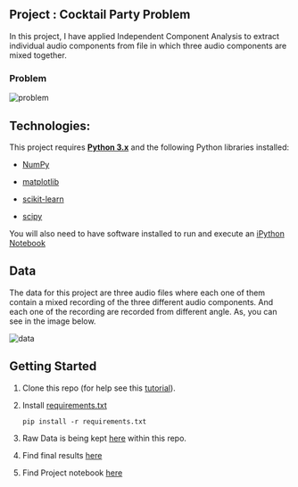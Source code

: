 ## Project : Cocktail Party Problem

In this project, I have applied Independent Component Analysis to extract individual audio components from file in which three audio components are mixed together.

### Problem 

![problem](https://github.com/sharmas1ddharth/Extract_individual_components_from_mixed_audio_data/blob/main/images/problem.png)

## Technologies:


This project requires **[Python 3.x](https://www.python.org)** and the following Python libraries installed:


- [NumPy](http://www.numpy.org/)

- [matplotlib](http://matplotlib.org/)

- [scikit-learn](http://scikit-learn.org/stable/)

- [scipy](https://www.scipy.org)



You will also need to have software installed to run and execute an 
[iPython Notebook](http://ipython.org/notebook.html)


## Data

The data for this project are three audio files where each one of them contain a mixed recording of the three different audio components. And each one of the recording are recorded from different angle. As, you can see in the image below.

![data](https://github.com/sharmas1ddharth/Extract_individual_components_from_mixed_audio_data/blob/main/images/Screenshot%20(3).png)



## Getting Started

1. Clone this repo (for help see this [tutorial](https://help.github.com/articles/cloning-a-repository/)).
2. Install [requirements.txt](https://github.com/sharmas1ddharth/Cocktail_Party_Problem/blob/main/requirements.txt) 
  
      `pip install -r requirements.txt`
  
3. Raw Data is being kept [here](https://github.com/sharmas1ddharth/Extract_individual_components_from_mixed_audio_data/tree/main/data/raw) within this repo.
4. Find final results [here](https://github.com/sharmas1ddharth/Extract_individual_components_from_mixed_audio_data/tree/main/data/processed)
6. Find Project notebook [here](https://github.com/sharmas1ddharth/Extract_individual_components_from_mixed_audio_data/blob/main/notebooks/Extract_individual_components.ipynb)
